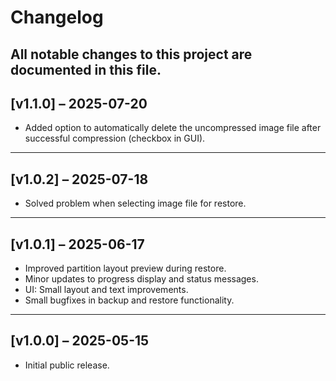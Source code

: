 # Changelog

All notable changes to this project are documented in this file.
---

## [v1.1.0] – 2025-07-20
- Added option to automatically delete the uncompressed image file after successful compression (checkbox in GUI).
---

## [v1.0.2] – 2025-07-18
- Solved problem when selecting image file for restore.
---

## [v1.0.1] – 2025-06-17
- Improved partition layout preview during restore.
- Minor updates to progress display and status messages.
- UI: Small layout and text improvements.
- Small bugfixes in backup and restore functionality.
---

## [v1.0.0] – 2025-05-15
- Initial public release.
